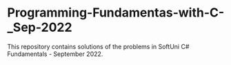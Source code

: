 # Programming-Fundamentas-with-C-_Sep-2022
This repository contains solutions of the problems in SoftUni C# Fundamentals - September 2022.
